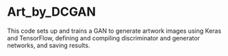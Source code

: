 # Art_by_DCGAN
This code sets up and trains a GAN to generate artwork images using Keras and TensorFlow, defining and compiling discriminator and generator networks, and saving results.
